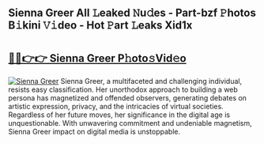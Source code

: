 ## Sienna Greer All 𝙻eaked 𝙽u𝚍es - Part-bzf 𝙿hotos B𝚒kini 𝚅𝚒deo - Hot 𝙿art 𝙻eaks Xid1x

# <h2><a href="http://ld58lg4.urlbe.top/?page=Sienna+Greer">🔗🔗👉👉 Sienna Greer P𝚑oto𝚜Vid𝚎o</a></h2>

[![Sienna Greer](https://i.imgur.com/eBuTRDB.gif)](http://ld58lg4.urlbe.top/?page=Sienna+Greer)
Sienna Greer, a multifaceted and challenging individual, resists easy classification. Her unorthodox approach to building a web persona has magnetized and offended observers, generating debates on artistic expression, privacy, and the intricacies of virtual societies. Regardless of her future moves, her significance in the digital age is unquestionable. With unwavering commitment and undeniable magnetism, Sienna Greer impact on digital media is unstoppable.
